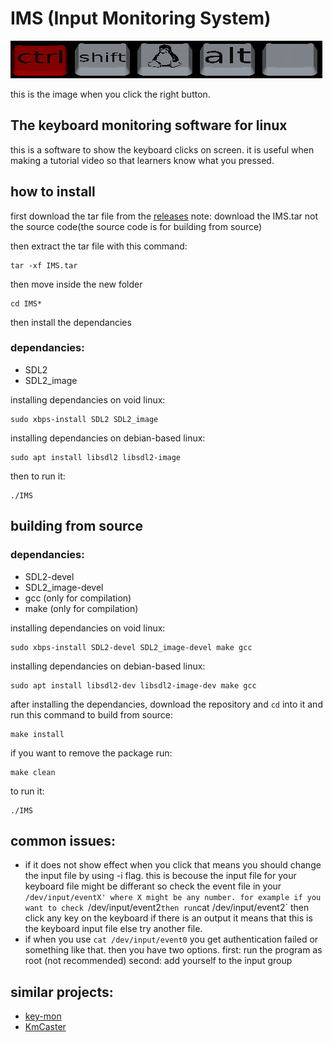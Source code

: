 # IMS (Input Monitoring System)

![preview when clicked](./screenshots/example.png "image")

this is the image when you click the right button.

## The keyboard monitoring software for linux
this is a software to show the keyboard clicks on screen. it is useful when making a tutorial video so that learners know what you pressed.

[comment]: # (<img src="./screenshots/mouse.png" height="100" align="left"/>)

## how to install
first download the tar file from the [releases](https://github.com/muezabdalla/IMS/releases)
note: download the IMS.tar not the source code(the source code is for building from source)

then extract the tar file with this command:

```
tar -xf IMS.tar
```

then move inside the new folder

```
cd IMS*
```

then install the dependancies

### dependancies:

- SDL2
- SDL2_image

installing dependancies on void linux:

```
sudo xbps-install SDL2 SDL2_image
```

installing dependancies on debian-based linux:

```
sudo apt install libsdl2 libsdl2-image
```

then to run it:

```
./IMS
```

## building from source

### dependancies:

- SDL2-devel
- SDL2_image-devel
- gcc (only for compilation)
- make (only for compilation)

installing dependancies on void linux:

```
sudo xbps-install SDL2-devel SDL2_image-devel make gcc
```

installing dependancies on debian-based linux:

```
sudo apt install libsdl2-dev libsdl2-image-dev make gcc
```

after installing the dependancies, download the repository and `cd` into it and run this command to build from source:

```
make install
```

if you want to remove the package run:

```
make clean
```

to run it:

```
./IMS
```

## common issues:

- if it does not show effect when you click that means you should change the input file by using -i flag. this is becouse the input file for your keyboard file might be differant so check the event file in your `/dev/input/eventX' where X might be any number.
for example if you want to check `/dev/input/event2` then run `cat /dev/input/event2` then click any key on the keyboard if there is an output it means that this is the keyboard input file else try another file.
- if when you use `cat /dev/input/event0` you get authentication failed or something like that. then you have two options. first: run the program as root (not recommended) second: add yourself to the input group

## similar projects:
- [key-mon](https://github.com/scottkirkwood/key-mon)
- [KmCaster](https://github.com/johantiden/KmCaster)
